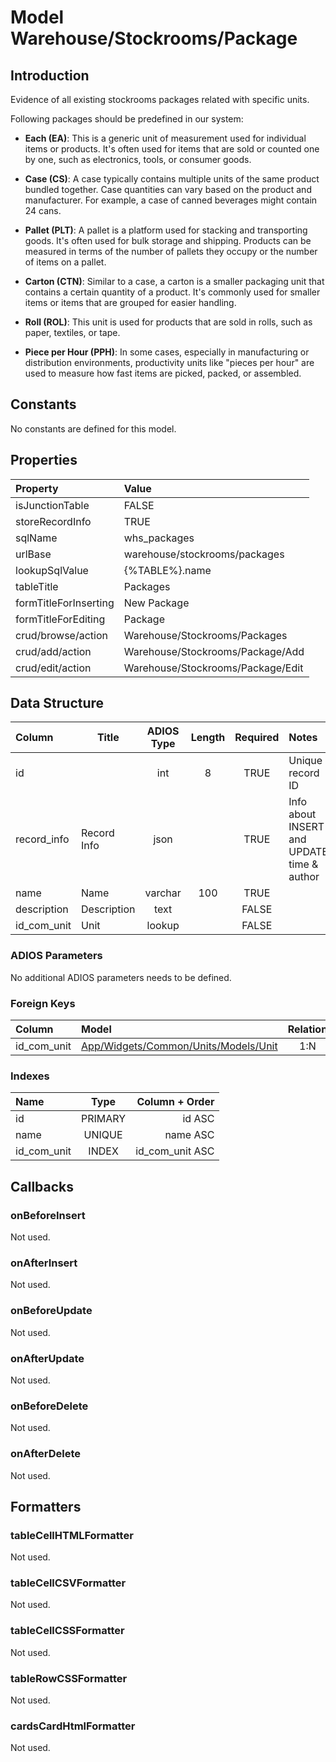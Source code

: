 # Model Warehouse/Stockrooms/Package

## Introduction

Evidence of all existing stockrooms packages related with specific units.

Following packages should be predefined in our system:
* **Each (EA)**: This is a generic unit of measurement used for individual items or products. It's often used for items that are sold or counted one by one, such as electronics, tools, or consumer goods.
* **Case (CS)**: A case typically contains multiple units of the same product bundled together. Case quantities can vary based on the product and manufacturer. For example, a case of canned beverages might contain 24 cans.

* **Pallet (PLT)**: A pallet is a platform used for stacking and transporting goods. It's often used for bulk storage and shipping. Products can be measured in terms of the number of pallets they occupy or the number of items on a pallet.

* **Carton (CTN)**: Similar to a case, a carton is a smaller packaging unit that contains a certain quantity of a product. It's commonly used for smaller items or items that are grouped for easier handling.

* **Roll (ROL)**: This unit is used for products that are sold in rolls, such as paper, textiles, or tape.

* **Piece per Hour (PPH)**: In some cases, especially in manufacturing or distribution environments, productivity units like "pieces per hour" are used to measure how fast items are picked, packed, or assembled.


## Constants

No constants are defined for this model.

## Properties

| Property              | Value                             |
| :-------------------- | :-------------------------------- |
| isJunctionTable       | FALSE                             |
| storeRecordInfo       | TRUE                              |
| sqlName               | whs_packages                      |
| urlBase               | warehouse/stockrooms/packages     |
| lookupSqlValue        | {%TABLE%}.name                    |
| tableTitle            | Packages                          |
| formTitleForInserting | New Package                       |
| formTitleForEditing   | Package                           |
| crud/browse/action    | Warehouse/Stockrooms/Packages     |
| crud/add/action       | Warehouse/Stockrooms/Package/Add  |
| crud/edit/action      | Warehouse/Stockrooms/Package/Edit |

## Data Structure

| Column      | Title       | ADIOS Type | Length | Required | Notes                                      |
| :---------- | ----------- | :--------: | :----: | :------: | :----------------------------------------- |
| id          |             |    int     |   8    |   TRUE   | Unique record ID                           |
| record_info | Record Info |    json    |        |   TRUE   | Info about INSERT and UPDATE time & author |
| name        | Name        |  varchar   |  100   |   TRUE   |                                            |
| description | Description |    text    |        |  FALSE   |                                            |
| id_com_unit | Unit        |   lookup   |        |  FALSE   |                                            |

### ADIOS Parameters

No additional ADIOS parameters needs to be defined.

### Foreign Keys

| Column         | Model                                                                        | Relation | OnUpdate | OnDelete |
| :------------- | :--------------------------------------------------------------------------- | :------: | -------- | -------- |
| id_com_unit    | [App/Widgets/Common/Units/Models/Unit](../../../Common/Units/Models/Unit.md) |   1:N    | Cascade  | Restrict |

### Indexes

| Name        |  Type   |  Column + Order |
| :---------- | :-----: | --------------: |
| id          | PRIMARY |          id ASC |
| name        | UNIQUE  |        name ASC |
| id_com_unit |  INDEX  | id_com_unit ASC |

## Callbacks

### onBeforeInsert

Not used.

### onAfterInsert

Not used.

### onBeforeUpdate

Not used.

### onAfterUpdate

Not used.

### onBeforeDelete

Not used.

### onAfterDelete

Not used.

## Formatters

### tableCellHTMLFormatter

Not used.

### tableCellCSVFormatter

Not used.

### tableCellCSSFormatter

Not used.

### tableRowCSSFormatter

Not used.

### cardsCardHtmlFormatter

Not used.
